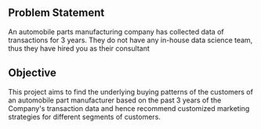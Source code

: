 ## Problem Statement
An automobile parts manufacturing company has collected data of transactions for 3 years. They do not have any in-house data science team, thus they have hired you as their consultant

## Objective
This project aims to find the underlying buying patterns of the customers of an automobile part manufacturer based on the past 3 years of the Company's transaction data and hence recommend customized marketing strategies for different segments of customers.
